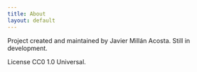 ```yaml
---
title: About
layout: default
---
```

Project created and maintained by Javier Millán Acosta. Still in development.

License CC0 1.0 Universal.